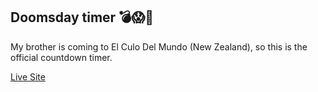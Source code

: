 ## Doomsday timer 💣😱🥳

My brother is coming to El Culo Del Mundo (New Zealand), so this is the official countdown timer. 

[Live Site](https://ullibodnar.github.io/are-we-there-yet/)